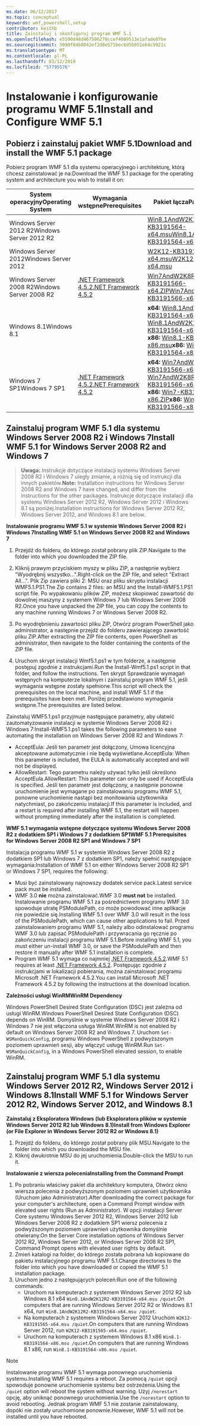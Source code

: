 ```yaml
---
ms.date: 06/12/2017
ms.topic: conceptual
keywords: wmf,powershell,setup
contributor: keithb
title: Zainstaluj i skonfiguruj program WMF 5.1
ms.openlocfilehash: e5590d48d467506270ccef4089513e1afade07be
ms.sourcegitcommit: 5990f04b8042ef2d8e571bec6d5b051e64c9921c
ms.translationtype: MT
ms.contentlocale: pl-PL
ms.lasthandoff: 03/12/2019
ms.locfileid: "57795576"
---
```

# <a name="install-and-configure-wmf-51"></a><span data-ttu-id="dce99-103">Instalowanie i konfigurowanie programu WMF 5.1</span><span class="sxs-lookup"><span data-stu-id="dce99-103">Install and Configure WMF 5.1</span></span>

## <a name="download-and-install-the-wmf-51-package"></a><span data-ttu-id="dce99-104">Pobierz i zainstaluj pakiet WMF 5.1</span><span class="sxs-lookup"><span data-stu-id="dce99-104">Download and install the WMF 5.1 package</span></span>

<span data-ttu-id="dce99-105">Pobierz program WMF 5.1 dla systemu operacyjnego i architekturę, którą chcesz zainstalować je na:</span><span class="sxs-lookup"><span data-stu-id="dce99-105">Download the WMF 5.1 package for the operating system and architecture you wish to install it on:</span></span>

| <span data-ttu-id="dce99-106">System operacyjny</span><span class="sxs-lookup"><span data-stu-id="dce99-106">Operating System</span></span>       | <span data-ttu-id="dce99-107">Wymagania wstępne</span><span class="sxs-lookup"><span data-stu-id="dce99-107">Prerequisites</span></span>           | <span data-ttu-id="dce99-108">Pakiet łącza</span><span class="sxs-lookup"><span data-stu-id="dce99-108">Package Links</span></span>                          |
|------------------------|-------------------------|----------------------------------------|
| <span data-ttu-id="dce99-109">Windows Server 2012 R2</span><span class="sxs-lookup"><span data-stu-id="dce99-109">Windows Server 2012 R2</span></span> |                         | <span data-ttu-id="dce99-110">[Win8.1AndW2K12R2-KB3191564-x64.msu][]</span><span class="sxs-lookup"><span data-stu-id="dce99-110">[Win8.1AndW2K12R2-KB3191564-x64.msu][]</span></span> |
| <span data-ttu-id="dce99-111">Windows Server 2012</span><span class="sxs-lookup"><span data-stu-id="dce99-111">Windows Server 2012</span></span>    |                         | <span data-ttu-id="dce99-112">[W2K12-KB3191565-x64.msu][]</span><span class="sxs-lookup"><span data-stu-id="dce99-112">[W2K12-KB3191565-x64.msu][]</span></span>            |
| <span data-ttu-id="dce99-113">Windows Server 2008 R2</span><span class="sxs-lookup"><span data-stu-id="dce99-113">Windows Server 2008 R2</span></span> | <span data-ttu-id="dce99-114">[.NET Framework 4.5.2][]</span><span class="sxs-lookup"><span data-stu-id="dce99-114">[.NET Framework 4.5.2][]</span></span>| <span data-ttu-id="dce99-115">[Win7AndW2K8R2-KB3191566-x64.ZIP][]</span><span class="sxs-lookup"><span data-stu-id="dce99-115">[Win7AndW2K8R2-KB3191566-x64.ZIP][]</span></span>    |
| <span data-ttu-id="dce99-116">Windows 8.1</span><span class="sxs-lookup"><span data-stu-id="dce99-116">Windows 8.1</span></span>            |                         | <span data-ttu-id="dce99-117">**x64:** [Win8.1AndW2K12R2-KB3191564-x64.msu][]</span><span class="sxs-lookup"><span data-stu-id="dce99-117">**x64:** [Win8.1AndW2K12R2-KB3191564-x64.msu][]</span></span></br><span data-ttu-id="dce99-118">**x86:** [Win8.1-KB3191564-x86.msu][]</span><span class="sxs-lookup"><span data-stu-id="dce99-118">**x86:** [Win8.1-KB3191564-x86.msu][]</span></span> |
| <span data-ttu-id="dce99-119">Windows 7 SP1</span><span class="sxs-lookup"><span data-stu-id="dce99-119">Windows 7 SP1</span></span>          | <span data-ttu-id="dce99-120">[.NET Framework 4.5.2][]</span><span class="sxs-lookup"><span data-stu-id="dce99-120">[.NET Framework 4.5.2][]</span></span>| <span data-ttu-id="dce99-121">**x64:** [Win7AndW2K8R2-KB3191566-x64.ZIP][]</span><span class="sxs-lookup"><span data-stu-id="dce99-121">**x64:** [Win7AndW2K8R2-KB3191566-x64.ZIP][]</span></span></br><span data-ttu-id="dce99-122">**x86:** [Win7-KB3191566-x86.ZIP][]</span><span class="sxs-lookup"><span data-stu-id="dce99-122">**x86:** [Win7-KB3191566-x86.ZIP][]</span></span> |

[.NET Framework 4.5.2]: https://www.microsoft.com/download/details.aspx?id=42642
[W2K12-KB3191565-x64.msu]: https://go.microsoft.com/fwlink/?linkid=839513
[Win7-KB3191566-x86.ZIP]: https://go.microsoft.com/fwlink/?linkid=839522
[Win7AndW2K8R2-KB3191566-x64.ZIP]: https://go.microsoft.com/fwlink/?linkid=839523
[Win8.1-KB3191564-x86.msu]: https://go.microsoft.com/fwlink/?linkid=839521
[Win8.1AndW2K12R2-KB3191564-x64.msu]: https://go.microsoft.com/fwlink/?linkid=839516

## <a name="install-wmf-51-for-windows-server-2008-r2-and-windows-7"></a><span data-ttu-id="dce99-129">Zainstaluj program WMF 5.1 dla systemu Windows Server 2008 R2 i Windows 7</span><span class="sxs-lookup"><span data-stu-id="dce99-129">Install WMF 5.1 for Windows Server 2008 R2 and Windows 7</span></span>

> <span data-ttu-id="dce99-130">**Uwaga:** Instrukcje dotyczące instalacji systemu Windows Server 2008 R2 i Windows 7 uległy zmianie, a różnią się od instrukcji dla innych pakietów.</span><span class="sxs-lookup"><span data-stu-id="dce99-130">**Note:** Installation instructions for Windows Server 2008 R2 and Windows 7 have changed, and differ from the instructions for the other packages.</span></span> <span data-ttu-id="dce99-131">Instrukcje dotyczące instalacji dla systemu Windows Server 2012 R2, Windows Server 2012 i Windows 8.1 są poniżej.</span><span class="sxs-lookup"><span data-stu-id="dce99-131">Installation instructions for Windows Server 2012 R2, Windows Server 2012, and Windows 8.1 are below.</span></span>

<span data-ttu-id="dce99-132">**Instalowanie programu WMF 5.1 w systemie Windows Server 2008 R2 i Windows 7**</span><span class="sxs-lookup"><span data-stu-id="dce99-132">**Installing WMF 5.1 on Windows Server 2008 R2 and Windows 7**</span></span>

1. <span data-ttu-id="dce99-133">Przejdź do folderu, do którego został pobrany plik ZIP.</span><span class="sxs-lookup"><span data-stu-id="dce99-133">Navigate to the folder into which you downloaded the ZIP file.</span></span>

2. <span data-ttu-id="dce99-134">Kliknij prawym przyciskiem myszy w pliku ZIP, a następnie wybierz "Wyodrębnij wszystko...".</span><span class="sxs-lookup"><span data-stu-id="dce99-134">Right-click on the ZIP file, and select "Extract All...".</span></span> <span data-ttu-id="dce99-135">Plik Zip zawiera pliki 2: MSU oraz pliku skryptu instalacji WMF5.1.PS1.</span><span class="sxs-lookup"><span data-stu-id="dce99-135">The Zip contains 2 files: an MSU and the Install-WMF5.1.PS1 script file.</span></span>
<span data-ttu-id="dce99-136">Po wypakowaniu plików ZIP, możesz skopiować zawartość do dowolnej maszyny z systemem Windows 7 lub Windows Server 2008 R2.</span><span class="sxs-lookup"><span data-stu-id="dce99-136">Once you have unpacked the ZIP file, you can copy the contents to any machine running Windows 7 or Windows Server 2008 R2.</span></span>

3. <span data-ttu-id="dce99-137">Po wyodrębnieniu zawartości pliku ZIP, Otwórz program PowerShell jako administrator, a następnie przejdź do folderu zawierającego zawartość pliku ZIP.</span><span class="sxs-lookup"><span data-stu-id="dce99-137">After extracting the ZIP file contents, open PowerShell as administrator, then navigate to the folder containing the contents of the ZIP file.</span></span>

4. <span data-ttu-id="dce99-138">Uruchom skrypt instalacji Wmf5.1.ps1 w tym folderze, a następnie postępuj zgodnie z instrukcjami.</span><span class="sxs-lookup"><span data-stu-id="dce99-138">Run the Install-Wmf5.1.ps1 script in that folder, and follow the instructions.</span></span> <span data-ttu-id="dce99-139">Ten skrypt Sprawdzanie wymagań wstępnych na komputerze lokalnym i zainstaluj program WMF 5.1, jeśli wymagania wstępne zostały spełnione.</span><span class="sxs-lookup"><span data-stu-id="dce99-139">This script will check the prerequisites on the local machine, and install WMF 5.1 if the prerequisites have been met.</span></span> <span data-ttu-id="dce99-140">Poniżej przedstawiono wymagania wstępne.</span><span class="sxs-lookup"><span data-stu-id="dce99-140">The prerequisites are listed below.</span></span>

<span data-ttu-id="dce99-141">Zainstaluj WMF5.1.ps1 przyjmuje następujące parametry, aby ułatwić zautomatyzowanie instalacji w systemie Windows Server 2008 R2 i Windows 7:</span><span class="sxs-lookup"><span data-stu-id="dce99-141">Install-WMF5.1.ps1 takes the following parameters to ease automating the installation on Windows Server 2008 R2 and Windows 7:</span></span>

- <span data-ttu-id="dce99-142">AcceptEula: Jeśli ten parametr jest dołączony, Umowa licencyjna akceptowane automatycznie i nie będą wyświetlane.</span><span class="sxs-lookup"><span data-stu-id="dce99-142">AcceptEula: When this parameter is included, the EULA is automatically accepted and will not be displayed.</span></span>
- <span data-ttu-id="dce99-143">AllowRestart: Tego parametru należy używać tylko jeśli określono AcceptEula.</span><span class="sxs-lookup"><span data-stu-id="dce99-143">AllowRestart: This parameter can only be used if AcceptEula is specified.</span></span> <span data-ttu-id="dce99-144">Jeśli ten parametr jest dołączony, a następnie ponowne uruchomienie jest wymagane po zainstalowaniu programu WMF 5.1, ponowne uruchomienie nastąpi bez monitowania użytkownika natychmiast, po zakończeniu instalacji.</span><span class="sxs-lookup"><span data-stu-id="dce99-144">If this parameter is included, and a restart is required after installing WMF 5.1, the restart will happen without prompting immediately after the installation is completed.</span></span>

<span data-ttu-id="dce99-145">**WMF 5.1 wymagania wstępne dotyczące systemu Windows Server 2008 R2 z dodatkiem SP1 i Windows 7 z dodatkiem SP1**</span><span class="sxs-lookup"><span data-stu-id="dce99-145">**WMF 5.1 Prerequisites for Windows Server 2008 R2 SP1 and Windows 7 SP1**</span></span>

<span data-ttu-id="dce99-146">Instalacja programu WMF 5.1 w systemie Windows Server 2008 R2 z dodatkiem SP1 lub Windows 7 z dodatkiem SP1, należy spełnić następujące wymagania:</span><span class="sxs-lookup"><span data-stu-id="dce99-146">Installation of WMF 5.1 on either Windows Server 2008 R2 SP1 or Windows 7 SP1, requires the following:</span></span>
- <span data-ttu-id="dce99-147">Musi być zainstalowany najnowszy dodatek service pack.</span><span class="sxs-lookup"><span data-stu-id="dce99-147">Latest service pack must be installed.</span></span>
- <span data-ttu-id="dce99-148">WMF 3.0 **nie** można zainstalować.</span><span class="sxs-lookup"><span data-stu-id="dce99-148">WMF 3.0 **must not** be installed.</span></span> <span data-ttu-id="dce99-149">Instalowanie programu WMF 5.1 za pośrednictwem programu WMF 3.0 spowoduje utratę PSModulePath, co może powodować inne aplikacje nie powiedzie się.</span><span class="sxs-lookup"><span data-stu-id="dce99-149">Installing WMF 5.1 over WMF 3.0 will result in the loss of the PSModulePath, which can cause other applications to fail.</span></span> <span data-ttu-id="dce99-150">Przed zainstalowaniem programu WMF 5.1, należy albo odinstalować programu WMF 3.0 lub zapisać PSModulePath i przywracania go ręcznie po zakończeniu instalacji programu WMF 5.1.</span><span class="sxs-lookup"><span data-stu-id="dce99-150">Before installing WMF 5.1, you must either un-install WMF 3.0, or save the PSModulePath and then restore it manually after WMF 5.1 installation is complete.</span></span>
- <span data-ttu-id="dce99-151">Program WMF 5.1 wymaga co najmniej [.NET Framework 4.5.2](https://www.microsoft.com/en-ca/download/details.aspx?id=42642).</span><span class="sxs-lookup"><span data-stu-id="dce99-151">WMF 5.1 requires at least [.NET Framework 4.5.2](https://www.microsoft.com/en-ca/download/details.aspx?id=42642).</span></span>
<span data-ttu-id="dce99-152">Postępując zgodnie z instrukcjami w lokalizacji pobierania, można zainstalować programu Microsoft .NET Framework 4.5.2.</span><span class="sxs-lookup"><span data-stu-id="dce99-152">You can install Microsoft .NET Framework 4.5.2 by following the instructions at the download location.</span></span>

<span data-ttu-id="dce99-153">**Zależności usługi WinRM**</span><span class="sxs-lookup"><span data-stu-id="dce99-153">**WinRM Dependency**</span></span>

<span data-ttu-id="dce99-154">Windows PowerShell Desired State Configuration (DSC) jest zależna od usługi WinRM.</span><span class="sxs-lookup"><span data-stu-id="dce99-154">Windows PowerShell Desired State Configuration (DSC) depends on WinRM.</span></span>
<span data-ttu-id="dce99-155">Domyślnie w systemie Windows Server 2008 R2 i Windows 7 nie jest włączona usługa WinRM.</span><span class="sxs-lookup"><span data-stu-id="dce99-155">WinRM is not enabled by default on Windows Server 2008 R2 and Windows 7.</span></span>
<span data-ttu-id="dce99-156">Uruchom `Set-WSManQuickConfig`, programu Windows PowerShell z podwyższonym poziomem uprawnień sesji, aby włączyć usługę WinRM.</span><span class="sxs-lookup"><span data-stu-id="dce99-156">Run `Set-WSManQuickConfig`, in a Windows PowerShell elevated session, to enable WinRM.</span></span>

## <a name="install-wmf-51-for-windows-server-2012-r2-windows-server-2012-and-windows-81"></a><span data-ttu-id="dce99-157">Zainstaluj program WMF 5.1 dla systemu Windows Server 2012 R2, Windows Server 2012 i Windows 8.1</span><span class="sxs-lookup"><span data-stu-id="dce99-157">Install WMF 5.1 for Windows Server 2012 R2, Windows Server 2012, and Windows 8.1</span></span>

<span data-ttu-id="dce99-158">**Zainstaluj z Eksploratora Windows (lub Eksploratora plików w systemie Windows Server 2012 R2 lub Windows 8.1)**</span><span class="sxs-lookup"><span data-stu-id="dce99-158">**Install from Windows Explorer (or File Explorer in Windows Server 2012 R2 or Windows 8.1)**</span></span>

1. <span data-ttu-id="dce99-159">Przejdź do folderu, do którego został pobrany plik MSU.</span><span class="sxs-lookup"><span data-stu-id="dce99-159">Navigate to the folder into which you downloaded the MSU file.</span></span>
2. <span data-ttu-id="dce99-160">Kliknij dwukrotnie MSU do jej uruchomienia.</span><span class="sxs-lookup"><span data-stu-id="dce99-160">Double-click the MSU to run it.</span></span>

<span data-ttu-id="dce99-161">**Instalowanie z wiersza polecenia**</span><span class="sxs-lookup"><span data-stu-id="dce99-161">**Installing from the Command Prompt**</span></span>

1. <span data-ttu-id="dce99-162">Po pobraniu właściwy pakiet dla architektury komputera, Otwórz okno wiersza polecenia z podwyższonym poziomem uprawnień użytkownika (Uruchom jako Administrator).</span><span class="sxs-lookup"><span data-stu-id="dce99-162">After downloading the correct package for your computer's architecture, open a Command Prompt window with elevated user rights (Run as Administrator).</span></span> <span data-ttu-id="dce99-163">W opcji instalacji Server Core systemu Windows Server 2012 R2, Windows Server 2012 lub Windows Server 2008 R2 z dodatkiem SP1 wiersz polecenia z podwyższonym poziomem uprawnień użytkownika domyślnie otwierany.</span><span class="sxs-lookup"><span data-stu-id="dce99-163">On the Server Core installation options of Windows Server 2012 R2, Windows Server 2012, or Windows Server 2008 R2 SP1, Command Prompt opens with elevated user rights by default.</span></span>
2. <span data-ttu-id="dce99-164">Zmień katalogi na folder, do którego została pobrana lub kopiowane do pakietu instalacyjnego programu WMF 5.1.</span><span class="sxs-lookup"><span data-stu-id="dce99-164">Change directories to the folder into which you have downloaded or copied the WMF 5.1 installation package.</span></span>
3. <span data-ttu-id="dce99-165">Uruchom jedno z następujących poleceń:</span><span class="sxs-lookup"><span data-stu-id="dce99-165">Run one of the following commands:</span></span>
   - <span data-ttu-id="dce99-166">Uruchom na komputerach z systemem Windows Server 2012 R2 lub Windows 8.1 x64 `Win8.1AndW2K12R2-KB3191564-x64.msu /quiet`.</span><span class="sxs-lookup"><span data-stu-id="dce99-166">On computers that are running Windows Server 2012 R2 or Windows 8.1 x64, run `Win8.1AndW2K12R2-KB3191564-x64.msu /quiet`.</span></span>
   - <span data-ttu-id="dce99-167">Na komputerach z systemem Windows Server 2012 Uruchom `W2K12-KB3191565-x64.msu /quiet`.</span><span class="sxs-lookup"><span data-stu-id="dce99-167">On computers that are running Windows Server 2012, run `W2K12-KB3191565-x64.msu /quiet`.</span></span>
   - <span data-ttu-id="dce99-168">Uruchom na komputerach z systemem Windows 8.1 x86 `Win8.1-KB3191564-x86.msu /quiet`.</span><span class="sxs-lookup"><span data-stu-id="dce99-168">On computers that are running Windows 8.1 x86, run `Win8.1-KB3191564-x86.msu /quiet`.</span></span>

> [!NOTE]
> <span data-ttu-id="dce99-169">Instalowanie programu WMF 5.1 wymaga ponownego uruchomienia systemu.</span><span class="sxs-lookup"><span data-stu-id="dce99-169">Installing WMF 5.1 requires a reboot.</span></span> <span data-ttu-id="dce99-170">Za pomocą `/quiet` opcji spowoduje ponowne uruchomienie systemu bez ostrzeżenia.</span><span class="sxs-lookup"><span data-stu-id="dce99-170">Using the `/quiet` option will reboot the system without warning.</span></span>
> <span data-ttu-id="dce99-171">Użyj `/norestart` opcję, aby uniknąć ponownego uruchomienia.</span><span class="sxs-lookup"><span data-stu-id="dce99-171">Use the `/norestart` option to avoid rebooting.</span></span> <span data-ttu-id="dce99-172">Jednak program WMF 5.1 nie zostanie zainstalowany, dopóki nie zostały uruchomione ponownie.</span><span class="sxs-lookup"><span data-stu-id="dce99-172">However, WMF 5.1 will not be installed until you have rebooted.</span></span>
